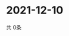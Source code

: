 # 2021-12-10
  共 0条

  <!-- BEGIN -->
  <!-- 最后更新时间Fri Dec 10 2021 15:03:07 GMT+0000 (Coordinated Universal Time) -->
  
  <!-- END -->
  
  